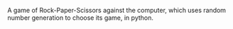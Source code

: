A game of Rock-Paper-Scissors against the computer, which uses random number generation to choose its game, in python.
